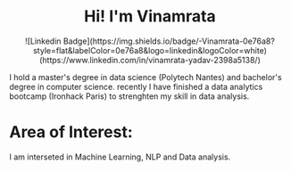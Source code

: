 
<h1 align="center">Hi! I'm Vinamrata</h1>

<p align="center">
  ![Linkedin Badge](https://img.shields.io/badge/-Vinamrata-0e76a8?style=flat&labelColor=0e76a8&logo=linkedin&logoColor=white)           (https://www.linkedin.com/in/vinamrata-yadav-2398a5138/)
  
</p>

I hold a master's degree in data science (Polytech Nantes) and bachelor's degree in computer science. recently I have finished a data analytics bootcamp (Ironhack Paris) to strenghten my skill in data analysis.

# Area of Interest:
I am interseted in Machine Learning, NLP and Data analysis.






